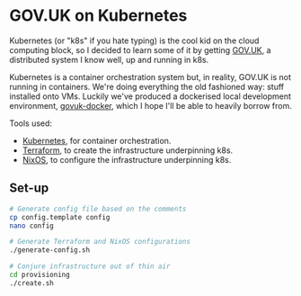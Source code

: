 GOV.UK on Kubernetes
====================

Kubernetes (or "k8s" if you hate typing) is the cool kid on the cloud
computing block, so I decided to learn some of it by getting
[GOV.UK][], a distributed system I know well, up and running in k8s.

Kubernetes is a container orchestration system but, in reality, GOV.UK
is not running in containers.  We're doing everything the old
fashioned way: stuff installed onto VMs.  Luckily we've produced a
dockerised local development environment, [govuk-docker][], which I
hope I'll be able to heavily borrow from.

Tools used:

- [Kubernetes][], for container orchestration.
- [Terraform][], to create the infrastructure underpinning k8s.
- [NixOS][], to configure the infrastructure underpinning k8s.

[GOV.UK]: https://www.gov.uk
[govuk-docker]: https://github.com/alphagov/govuk-docker
[Kubernetes]: https://kubernetes.io/
[Terraform]: https://www.terraform.io/
[NixOS]: https://nixos.org/


Set-up
------

```bash
# Generate config file based on the comments
cp config.template config
nano config

# Generate Terraform and NixOS configurations
./generate-config.sh

# Conjure infrastructure out of thin air
cd provisioning
./create.sh
```
